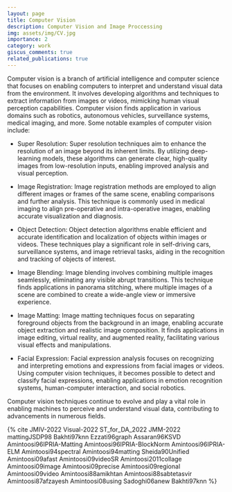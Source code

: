 ```yaml
---
layout: page
title: Computer Vision
description: Computer Vision and Image Proccessing
img: assets/img/CV.jpg
importance: 2
category: work
giscus_comments: true
related_publications: true
---
```


Computer vision is a branch of artificial intelligence and computer science that focuses on enabling computers to interpret and understand visual data from the environment. It involves developing algorithms and techniques to extract information from images or videos, mimicking human visual perception capabilities. Computer vision finds application in various domains such as robotics, autonomous vehicles, surveillance systems, medical imaging, and more. Some notable examples of computer vision include:

- Super Resolution: Super resolution techniques aim to enhance the resolution of an image beyond its inherent limits. By utilizing deep-learning models, these algorithms can generate clear, high-quality images from low-resolution inputs, enabling improved analysis and visual perception.

- Image Registration: Image registration methods are employed to align different images or frames of the same scene, enabling comparisons and further analysis. This technique is commonly used in medical imaging to align pre-operative and intra-operative images, enabling accurate visualization and diagnosis.

- Object Detection: Object detection algorithms enable efficient and accurate identification and localization of objects within images or videos. These techniques play a significant role in self-driving cars, surveillance systems, and image retrieval tasks, aiding in the recognition and tracking of objects of interest.

- Image Blending: Image blending involves combining multiple images seamlessly, eliminating any visible abrupt transitions. This technique finds applications in panorama stitching, where multiple images of a scene are combined to create a wide-angle view or immersive experience.

- Image Matting: Image matting techniques focus on separating foreground objects from the background in an image, enabling accurate object extraction and realistic image composition. It finds applications in image editing, virtual reality, and augmented reality, facilitating various visual effects and manipulations.

- Facial Expression: Facial expression analysis focuses on recognizing and interpreting emotions and expressions from facial images or videos. Using computer vision techniques, it becomes possible to detect and classify facial expressions, enabling applications in emotion recognition systems, human-computer interaction, and social robotics.

Computer vision techniques continue to evolve and play a vital role in enabling machines to perceive and understand visual data, contributing to advancements in numerous fields.

{% cite JMIV-2022 Visual-2022 ST_for_DA_2022 JMM-2022 mattingJSDP98 Bakhti97knn Ezzati96graph Assaran96KSVD Amintoosi96IPRIA-Matting Amintoosi96IPRIA-BlockNorm Amintoosi96IPRIA-ELM Amintoosi94spectral Amintoosi94matting Sheida90Unified Amintoosi09afast Amintoosi09videoSR Amintoosi2011collage Amintoosi09image Amintoosi09precise Amintoosi09regional Amintoosi09video Amintoosi88amikhtan Amintoosi88sabtetasvir Amintoosi87afzayesh Amintoosi08using Sadoghi06anew Bakhti97knn %}
